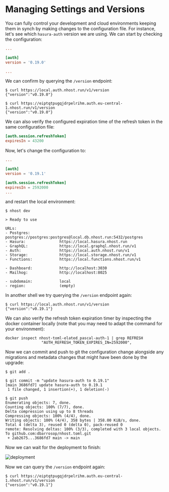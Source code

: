# Managing Settings and Versions

You can fully control your development and cloud environments keeping them in synch by making changes to the configuration file. For instance, let's see which `hasura-auth` version we are using. We can start by checking the configuration:

``` toml
...

[auth]
version = '0.19.0'

...

```

We can confirm by querying the `/version` endpoint:

```
$ curl https://local.auth.nhost.run/v1/version
{"version":"v0.19.0"}

$ curl https://eiptqtpugqjdrpelrihm.auth.eu-central-1.nhost.run/v1/version
{"version":"v0.19.0"}
```

We can also verify the configured expiration time of the refresh token in the same configuration file:

``` toml
[auth.session.refreshToken]
expiresIn = 43200
```
Now, let's change the configuration to:

```toml
...

[auth]
version = '0.19.1'

[auth.session.refreshToken]
expiresIn = 2592000
...
```

and restart the local environment:


```
$ nhost dev

> Ready to use

URLs:
- Postgres:             postgres://postgres:postgres@local.db.nhost.run:5432/postgres
- Hasura:               https://local.hasura.nhost.run
- GraphQL:              https://local.graphql.nhost.run/v1
- Auth:                 https://local.auth.nhost.run/v1
- Storage:              https://local.storage.nhost.run/v1
- Functions:            https://local.functions.nhost.run/v1

- Dashboard:            http://localhost:3030
- Mailhog:              http://localhost:8025

- subdomain:            local
- region:               (empty)
```

In another shell we try querying the `/version` endpoint again:

```
$ curl https://local.auth.nhost.run/v1/version
{"version":"v0.19.1"}
```

We can also verify the refresh token expiration timer by inspecting the docker container locally (note that you may need to adapt the command for your environment):

```
docker inspect nhost-toml-elated_pascal-auth-1 | grep REFRESH
                "AUTH_REFRESH_TOKEN_EXPIRES_IN=2592000",
```

Now we can commit and push to git the configuration change alongside any migrations and metadata changes that might have been done by the upgrade:

```
$ git add .

$ git commit -m "update hasura-auth to 0.19.1"
[main 3686fd7] update hasura-auth to 0.19.1
 1 file changed, 1 insertion(+), 1 deletion(-)

$ git push
Enumerating objects: 7, done.
Counting objects: 100% (7/7), done.
Delta compression using up to 8 threads
Compressing objects: 100% (4/4), done.
Writing objects: 100% (4/4), 358 bytes | 358.00 KiB/s, done.
Total 4 (delta 3), reused 0 (delta 0), pack-reused 0
remote: Resolving deltas: 100% (3/3), completed with 3 local objects.
To github.com:dbarrosop/nhost.toml.git
 + 2ab2675...3686fd7 main -> main
```

Now we can wait for the deployment to finish:

![deployment](deployment.png)

Now we can query the `/version` endpoint again:

```
$ curl https://eiptqtpugqjdrpelrihm.auth.eu-central-1.nhost.run/v1/version
{"version":"v0.19.1"}
```
